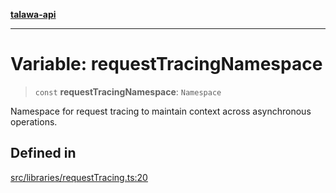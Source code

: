 [**talawa-api**](../../../README.md)

***

# Variable: requestTracingNamespace

> `const` **requestTracingNamespace**: `Namespace`

Namespace for request tracing to maintain context across asynchronous operations.

## Defined in

[src/libraries/requestTracing.ts:20](https://github.com/Suyash878/talawa-api/blob/095e6964ce2a06c1c30d1acf81b6162203f1db91/src/libraries/requestTracing.ts#L20)

